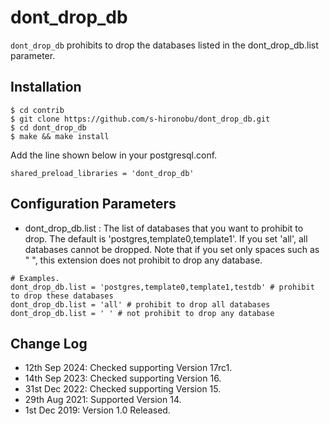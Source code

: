 # dont_drop_db

`dont_drop_db` prohibits to drop the databases listed in the dont_drop_db.list parameter.

## Installation
```
$ cd contrib
$ git clone https://github.com/s-hironobu/dont_drop_db.git
$ cd dont_drop_db
$ make && make install
```

Add the line shown below in your postgresql.conf.

```
shared_preload_libraries = 'dont_drop_db'
```

## Configuration Parameters

 - dont_drop_db.list : The list of databases that you want to prohibit to drop. The default is 'postgres,template0,template1'. If you set 'all', all databases cannot be dropped. Note that if you set only spaces such as " ", this extension does not prohibit to drop any database.

```
# Examples.
dont_drop_db.list = 'postgres,template0,template1,testdb' # prohibit to drop these databases
dont_drop_db.list = 'all' # prohibit to drop all databases
dont_drop_db.list = ' ' # not prohibit to drop any database
```

## Change Log
- 12th Sep 2024: Checked supporting Version 17rc1.
- 14th Sep 2023: Checked supporting Version 16.
- 31st Dec 2022: Checked supporting Version 15.
- 29th Aug 2021: Supported Version 14.
- 1st Dec 2019: Version 1.0 Released.
